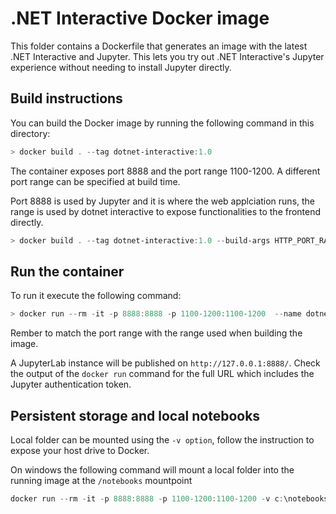 # .NET Interactive Docker image

This folder contains a Dockerfile that generates an image with the latest .NET Interactive and Jupyter. This lets you try out .NET Interactive's Jupyter experience without needing to install Jupyter directly.

## Build instructions

You can build the Docker image by running the following command in this directory:

```powershell
> docker build . --tag dotnet-interactive:1.0
```

The container exposes port 8888 and the port range 1100-1200. A different port range can be specified at build time.

Port 8888 is used by Jupyter and it is where the web applciation runs, the range is used by dotnet interactive to expose functionalities to the frontend directly.

```powershell
> docker build . --tag dotnet-interactive:1.0 --build-args HTTP_PORT_RANGE=1000-1100
```

## Run the container

To run it execute the following command:

```powershell
> docker run --rm -it -p 8888:8888 -p 1100-1200:1100-1200  --name dotnet-interactive-image dotnet-interactive:1.0
```

Rember to match the port range with the range used when building the image.

A JupyterLab instance will be published on `http://127.0.0.1:8888/`. Check the output of the `docker run` command for the full URL which includes the Jupyter authentication token.

## Persistent storage and local notebooks

Local folder can be mounted using the ```-v option```, follow the instruction to expose your host drive to Docker.

On windows the following command will mount a local folder into the running image at the ```/notebooks``` mountpoint

```powershell
docker run --rm -it -p 8888:8888 -p 1100-1200:1100-1200 -v c:\notebooks:/notebooks --name dotnet-interactive-image dotnet-interactive:1.0
```
